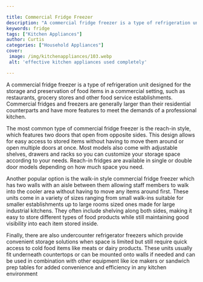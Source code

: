 ```yaml
---

title: Commercial Fridge Freezer
description: "A commercial fridge freezer is a type of refrigeration unit designed for the storage and preservation of food items in a commercia...lets find out"
keywords: fridge
tags: ["Kitchen Appliances"]
author: Curtis
categories: ["Household Appliances"]
cover: 
 image: /img/kitchenappliances/103.webp
 alt: 'effective kitchen appliances used completely'

---
```


A commercial fridge freezer is a type of refrigeration unit designed for the storage and preservation of food items in a commercial setting, such as restaurants, grocery stores and other food service establishments. Commercial fridges and freezers are generally larger than their residential counterparts and have more features to meet the demands of a professional kitchen.

The most common type of commercial fridge freezer is the reach-in style, which features two doors that open from opposite sides. This design allows for easy access to stored items without having to move them around or open multiple doors at once. Most models also come with adjustable shelves, drawers and racks so you can customize your storage space according to your needs. Reach-in fridges are available in single or double door models depending on how much space you need. 

Another popular option is the walk-in style commercial fridge freezer which has two walls with an aisle between them allowing staff members to walk into the cooler area without having to move any items around first. These units come in a variety of sizes ranging from small walk-ins suitable for smaller establishments up to large rooms sized ones made for large industrial kitchens. They often include shelving along both sides, making it easy to store different types of food products while still maintaining good visibility into each item stored inside. 

Finally, there are also undercounter refrigerator freezers which provide convenient storage solutions when space is limited but still require quick access to cold food items like meats or dairy products. These units usually fit underneath countertops or can be mounted onto walls if needed and can be used in combination with other equipment like ice makers or sandwich prep tables for added convenience and efficiency in any kitchen environment
